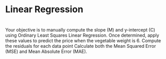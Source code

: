 <h1>Linear Regression<h1></h1>
Your objective is to manually compute the slope (M) and y-intercept (C) using
Ordinary Least Squares Linear Regression. Once determined, apply these values to
predict the price when the vegetable weight is 6.
Compute the residuals for each data point
Calculate both the Mean Squared Error (MSE) and Mean Absolute Error (MAE).

